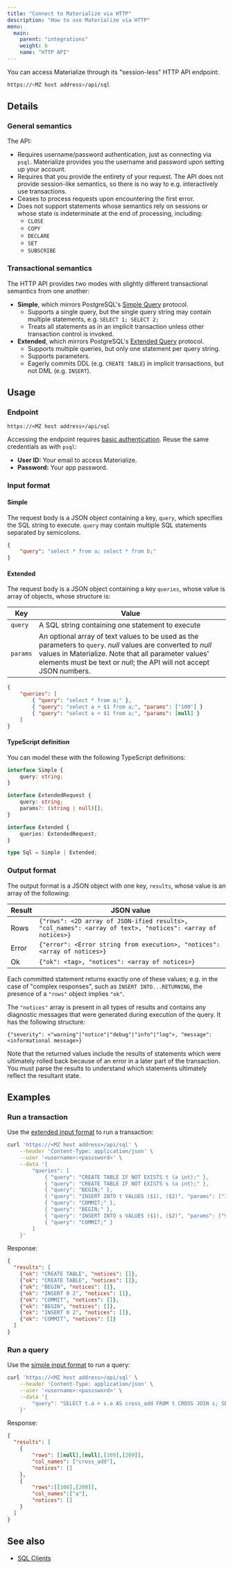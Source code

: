 ```yaml
---
title: "Connect to Materialize via HTTP"
description: "How to use Materialize via HTTP"
menu:
  main:
    parent: "integrations"
    weight: 6
    name: "HTTP API"
---
```


You can access Materialize through its "session-less" HTTP API endpoint:

```bash
https://<MZ host address>/api/sql
```

## Details

### General semantics

The API:

- Requires username/password authentication, just as connecting via `psql`.
  Materialize provides you the username and password upon setting up your
  account.
- Requires that you provide the entirety of your request. The API does not
  provide session-like semantics, so there is no way to e.g. interactively use
  transactions.
- Ceases to process requests upon encountering the first error.
- Does not support statements whose semantics rely on sessions or whose state is
  indeterminate at the end of processing, including:
    - `CLOSE`
    - `COPY`
    - `DECLARE`
    - `SET`
    - `SUBSCRIBE`

### Transactional semantics

The HTTP API provides two modes with slightly different transactional semantics from one another:

- **Simple**, which mirrors PostgreSQL's [Simple Query][simple-query] protocol.
    - Supports a single query, but the single query string may contain multiple
      statements, e.g. `SELECT 1; SELECT 2;`
    - Treats all statements as in an implicit transaction unless other
      transaction control is invoked.
- **Extended**, which mirrors PostgreSQL's [Extended Query][extended-query] protocol.
    - Supports multiple queries, but only one statement per query string.
    - Supports parameters.
    - Eagerly commits DDL (e.g. `CREATE TABLE`) in implicit transactions, but
      not DML (e.g. `INSERT`).

## Usage

### Endpoint

```
https://<MZ host address>/api/sql
```

Accessing the endpoint requires [basic authentication](https://developer.mozilla.org/en-US/docs/Web/HTTP/Authentication#basic_authentication_scheme). Reuse the same credentials as with `psql`:

* **User ID:** Your email to access Materialize.
* **Password:** Your app password.

### Input format

#### Simple

The request body is a JSON object containing a key, `query`, which specifies the
SQL string to execute. `query` may contain multiple SQL statements separated by
semicolons.

```json
{
    "query": "select * from a; select * from b;"
}
```

#### Extended

The request body is a JSON object containing a key `queries`, whose value is
array of objects, whose structure is:

Key | Value
----|------
`query` | A SQL string containing one statement to execute
`params` | An optional array of text values to be used as the parameters to `query`. _null_ values are converted to _null_ values in Materialize. Note that all parameter values' elements must be text or _null_; the API will not accept JSON numbers.

```json
{
    "queries": [
        { "query": "select * from a;" },
        { "query": "select a + $1 from a;", "params": ["100"] }
        { "query": "select a + $1 from a;", "params": [null] }
    ]
}
```

#### TypeScript definition

You can model these with the following TypeScript definitions:

```typescript
interface Simple {
    query: string;
}

interface ExtendedRequest {
    query: string;
    params?: (string | null)[];
}

interface Extended {
    queries: ExtendedRequest;
}

type Sql = Simple | Extended;
```

### Output format

The output format is a JSON object with one key, `results`, whose value is
an array of the following:

Result | JSON value
---------------------|------------
Rows | `{"rows": <2D array of JSON-ified results>, "col_names": <array of text>, "notices": <array of notices>}`
Error | `{"error": <Error string from execution>, "notices": <array of notices>}`
Ok | `{"ok": <tag>, "notices": <array of notices>}`

Each committed statement returns exactly one of these values; e.g. in the case
of "complex responses", such as `INSERT INTO...RETURNING`, the presence of a
`"rows"` object implies `"ok"`.

The `"notices"` array is present in all types of results and contains any
diagnostic messages that were generated during execution of the query. It has
the following structure:

```
{"severity": <"warning"|"notice"|"debug"|"info"|"log">, "message": <informational message>}
```

Note that the returned values include the results of statements which were
ultimately rolled back because of an error in a later part of the transaction.
You must parse the results to understand which statements ultimately reflect
the resultant state.

## Examples
### Run a transaction

Use the [extended input format](#extended) to run a transaction:
```bash
curl 'https://<MZ host address>/api/sql' \
    --header 'Content-Type: application/json' \
    --user '<username>:<passsword>' \
    --data '{
        "queries": [
            { "query": "CREATE TABLE IF NOT EXISTS t (a int);" },
            { "query": "CREATE TABLE IF NOT EXISTS s (a int);" },
            { "query": "BEGIN;" },
            { "query": "INSERT INTO t VALUES ($1), ($2)", "params": ["100", "200"] },
            { "query": "COMMIT;" },
            { "query": "BEGIN;" },
            { "query": "INSERT INTO s VALUES ($1), ($2)", "params": ["9", null] },
            { "query": "COMMIT;" }
        ]
    }'
```

Response:
```json
{
  "results": [
    {"ok": "CREATE TABLE", "notices": []},
    {"ok": "CREATE TABLE", "notices": []},
    {"ok": "BEGIN", "notices": []},
    {"ok": "INSERT 0 2", "notices": []},
    {"ok": "COMMIT", "notices": []},
    {"ok": "BEGIN", "notices": []},
    {"ok": "INSERT 0 2", "notices": []},
    {"ok": "COMMIT", "notices": []}
  ]
}
```

### Run a query

Use the [simple input format](#simple) to run a query:
```bash
curl 'https://<MZ host address>/api/sql' \
    --header 'Content-Type: application/json' \
    --user '<username>:<passsword>' \
    --data '{
        "query": "SELECT t.a + s.a AS cross_add FROM t CROSS JOIN s; SELECT a FROM t WHERE a IS NOT NULL;"
    }'
```

Response:
```json
{
  "results": [
    {
        "rows": [[null],[null],[109],[209]],
        "col_names": ["cross_add"],
        "notices": []
    },
    {
        "rows":[[100],[200]],
        "col_names":["a"],
        "notices": []
    }
  ]
}
```


## See also
- [SQL Clients](../sql-clients)

[simple-query]: https://www.postgresql.org/docs/current/protocol-flow.html#id-1.10.5.7.4
[extended-query]: https://www.postgresql.org/docs/current/protocol-flow.html#PROTOCOL-FLOW-EXT-QUERY
